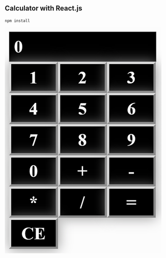 ## Calculator with React.js

```
npm install

```

![calculadora](https://github.com/LITULANDIO/calculadoraReact/blob/master/Screen%20recording%202017-10-26%20at%2004.56.52%20PM.gif)